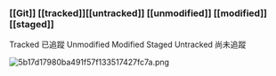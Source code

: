 ### [[Git]] [[tracked]][[untracked]] [[unmodified]] [[modified]] [[staged]]

Tracked 已追蹤
	Unmodified
	Modified
	Staged
Untracked 尚未追蹤


![5b17d17980ba491f57f133517427fc7a.png](https://i-blog.csdnimg.cn/blog_migrate/5b17d17980ba491f57f133517427fc7a.png)